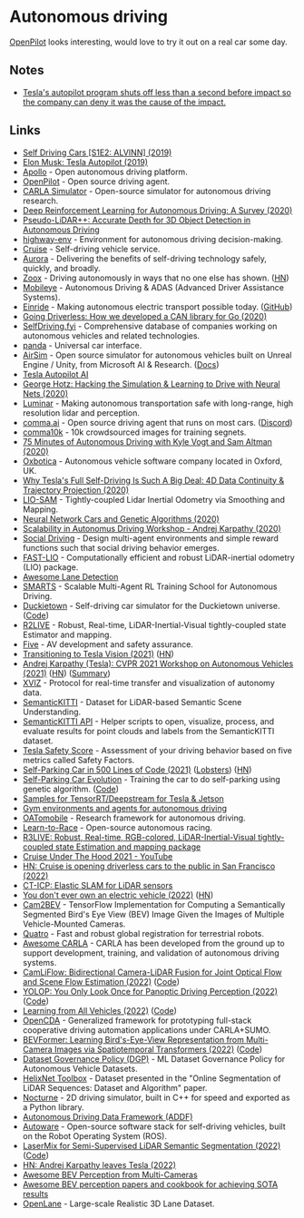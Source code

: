 # Autonomous driving

[OpenPilot](https://github.com/commaai/openpilot) looks interesting, would love to try it out on a real car some day.

## Notes

- [Tesla's autopilot program shuts off less than a second before impact so the company can deny it was the cause of the impact.](https://twitter.com/muttgomery/status/1535353454905917446)

## Links

- [Self Driving Cars [S1E2: ALVINN] (2019)](https://www.youtube.com/watch?v=H0igiP6Hg1k)
- [Elon Musk: Tesla Autopilot (2019)](https://overcast.fm/+OcVc-RrM8)
- [Apollo](https://github.com/ApolloAuto/apollo) - Open autonomous driving platform.
- [OpenPilot](https://github.com/commaai/openpilot) - Open source driving agent.
- [CARLA Simulator](https://github.com/carla-simulator/carla) - Open-source simulator for autonomous driving research.
- [Deep Reinforcement Learning for Autonomous Driving: A Survey (2020)](https://arxiv.org/abs/2002.00444)
- [Pseudo-LiDAR++: Accurate Depth for 3D Object Detection in Autonomous Driving](https://github.com/mileyan/Pseudo_Lidar_V2)
- [highway-env](https://github.com/eleurent/highway-env) - Environment for autonomous driving decision-making.
- [Cruise](https://www.getcruise.com/) - Self-driving vehicle service.
- [Aurora](https://aurora.tech/) - Delivering the benefits of self-driving technology safely, quickly, and broadly.
- [Zoox](https://zoox.com/) - Driving autonomously in ways that no one else has shown. ([HN](https://news.ycombinator.com/item?id=23648942))
- [Mobileye](https://www.mobileye.com/) - Autonomous Driving & ADAS (Advanced Driver Assistance Systems).
- [Einride](https://www.einride.tech/) - Making autonomous electric transport possible today. ([GitHub](https://github.com/einride))
- [Going Driverless: How we developed a CAN library for Go (2020)](https://www.youtube.com/watch?v=IbggJHJUv0U)
- [SelfDriving.fyi](https://selfdriving.fyi/) - Comprehensive database of companies working on autonomous vehicles and related technologies.
- [panda](https://github.com/commaai/panda) - Universal car interface.
- [AirSim](https://github.com/Microsoft/AirSim) - Open source simulator for autonomous vehicles built on Unreal Engine / Unity, from Microsoft AI & Research. ([Docs](https://microsoft.github.io/AirSim/))
- [Tesla Autopilot AI](https://www.tesla.com/autopilotAI)
- [George Hotz: Hacking the Simulation & Learning to Drive with Neural Nets (2020)](https://www.youtube.com/watch?v=_L3gNaAVjQ4)
- [Luminar](https://www.luminartech.com/) - Making autonomous transportation safe with long-range, high resolution lidar and perception.
- [comma.ai](https://comma.ai/) - Open source driving agent that runs on most cars. ([Discord](https://discord.com/invite/avCJxEX))
- [comma10k](https://github.com/commaai/comma10k) - 10k crowdsourced images for training segnets.
- [75 Minutes of Autonomous Driving with Kyle Vogt and Sam Altman (2020)](https://www.youtube.com/watch?v=sliYTyRpRB8)
- [Oxbotica](https://www.oxbotica.com/) - Autonomous vehicle software company located in Oxford, UK.
- [Why Tesla's Full Self-Driving Is Such A Big Deal: 4D Data Continuity & Trajectory Projection (2020)](https://cleantechnica.com/2020/11/07/why-teslas-full-self-driving-is-such-a-big-deal-4d-data-continuity-trajectory-projection/)
- [LIO-SAM](https://github.com/TixiaoShan/LIO-SAM) - Tightly-coupled Lidar Inertial Odometry via Smoothing and Mapping.
- [Neural Network Cars and Genetic Algorithms (2020)](https://www.youtube.com/watch?v=-sg-GgoFCP0)
- [Scalability in Autonomus Driving Workshop - Andrej Karpathy (2020)](https://www.youtube.com/watch?v=X2CpuabzRaY)
- [Social Driving](https://github.com/fidler-lab/social-driving) - Design multi-agent environments and simple reward functions such that social driving behavior emerges.
- [FAST-LIO](https://github.com/hku-mars/FAST_LIO) - Computationally efficient and robust LiDAR-inertial odometry (LIO) package.
- [Awesome Lane Detection](https://github.com/amusi/awesome-lane-detection)
- [SMARTS](https://github.com/huawei-noah/SMARTS) - Scalable Multi-Agent RL Training School for Autonomous Driving.
- [Duckietown](https://www.duckietown.org/) - Self-driving car simulator for the Duckietown universe. ([Code](https://github.com/duckietown/gym-duckietown))
- [R2LIVE](https://github.com/hku-mars/r2live) - Robust, Real-time, LiDAR-Inertial-Visual tightly-coupled state Estimator and mapping.
- [Five](https://www.five.ai/) - AV development and safety assurance.
- [Transitioning to Tesla Vision (2021)](https://www.tesla.com/support/transitioning-tesla-vision) ([HN](https://news.ycombinator.com/item?id=27281043))
- [Andrej Karpathy (Tesla): CVPR 2021 Workshop on Autonomous Vehicles (2021)](https://www.youtube.com/watch?v=NSDTZQdo6H8) ([HN](https://news.ycombinator.com/item?id=27580744)) ([Summary](https://twitter.com/chipro/status/1407890489697652741))
- [XVIZ](https://github.com/uber/xviz) - Protocol for real-time transfer and visualization of autonomy data.
- [SemanticKITTI](http://semantic-kitti.org/) - Dataset for LiDAR-based Semantic Scene Understanding.
- [SemanticKITTI API](https://github.com/PRBonn/semantic-kitti-api) - Helper scripts to open, visualize, process, and evaluate results for point clouds and labels from the SemanticKITTI dataset.
- [Tesla Safety Score](https://www.tesla.com/support/safety-score) - Assessment of your driving behavior based on five metrics called Safety Factors.
- [Self-Parking Car in 500 Lines of Code (2021)](https://trekhleb.dev/blog/2021/self-parking-car-evolution/) ([Lobsters](https://lobste.rs/s/sfzmwa/self_parking_car_500_lines_code)) ([HN](https://news.ycombinator.com/item?id=28811477))
- [Self-Parking Car Evolution](https://trekhleb.dev/self-parking-car-evolution/#/) - Training the car to do self-parking using genetic algorithm. ([Code](https://github.com/trekhleb/self-parking-car-evolution))
- [Samples for TensorRT/Deepstream for Tesla & Jetson](https://github.com/NVIDIA-AI-IOT/deepstream_reference_apps)
- [Gym environments and agents for autonomous driving](https://github.com/bark-simulator/bark-ml)
- [OATomobile](https://github.com/OATML/oatomobile) - Research framework for autonomous driving.
- [Learn-to-Race](https://learn-to-race.org/) - Open-source autonomous racing.
- [R3LIVE: Robust, Real-time, RGB-colored, LiDAR-Inertial-Visual tightly-coupled state Estimation and mapping package](https://github.com/hku-mars/r3live)
- [Cruise Under The Hood 2021 - YouTube](https://www.youtube.com/playlist?list=PLkK2JX1iHuzz7W8z3roCZEqML0G2R9jX8)
- [HN: Cruise is opening driverless cars to the public in San Francisco (2022)](https://news.ycombinator.com/item?id=30167037)
- [CT-ICP: Elastic SLAM for LiDAR sensors](https://github.com/jedeschaud/ct_icp)
- [You don't ever own an electric vehicle (2022)](https://www.reviewgeek.com/111381/you-dont-really-ever-own-an-ev/) ([HN](https://news.ycombinator.com/item?id=30637725))
- [Cam2BEV](https://github.com/ika-rwth-aachen/Cam2BEV) - TensorFlow Implementation for Computing a Semantically Segmented Bird's Eye View (BEV) Image Given the Images of Multiple Vehicle-Mounted Cameras.
- [Quatro](https://github.com/url-kaist/quatro) - Fast and robust global registration for terrestrial robots.
- [Awesome CARLA](https://github.com/Amin-Tgz/awesome-CARLA) - CARLA has been developed from the ground up to support development, training, and validation of autonomous driving systems.
- [CamLiFlow: Bidirectional Camera-LiDAR Fusion for Joint Optical Flow and Scene Flow Estimation (2022)](https://arxiv.org/abs/2111.10502) ([Code](https://github.com/MCG-NJU/CamLiFlow))
- [YOLOP: You Only Look Once for Panoptic Driving Perception (2022)](https://arxiv.org/abs/2108.11250) ([Code](https://github.com/hustvl/YOLOP))
- [Learning from All Vehicles (2022)](https://arxiv.org/abs/2203.11934) ([Code](https://github.com/dotchen/LAV))
- [OpenCDA](https://github.com/ucla-mobility/OpenCDA) - Generalized framework for prototyping full-stack cooperative driving automation applications under CARLA+SUMO.
- [BEVFormer: Learning Bird's-Eye-View Representation from Multi-Camera Images via Spatiotemporal Transformers (2022)](https://arxiv.org/abs/2203.17270) ([Code](https://github.com/zhiqi-li/BEVFormer))
- [Dataset Governance Policy (DGP)](https://github.com/TRI-ML/dgp) - ML Dataset Governance Policy for Autonomous Vehicle Datasets.
- [HelixNet Toolbox](https://github.com/romainloiseau/HelixNet) - Dataset presented in the "Online Segmentation of LiDAR Sequences: Dataset and Algorithm" paper.
- [Nocturne](https://github.com/facebookresearch/nocturne) - 2D driving simulator, built in C++ for speed and exported as a Python library.
- [Autonomous Driving Data Framework (ADDF)](https://github.com/awslabs/autonomous-driving-data-framework)
- [Autoware](https://github.com/autowarefoundation/autoware) - Open-source software stack for self-driving vehicles, built on the Robot Operating System (ROS).
- [LaserMix for Semi-Supervised LiDAR Semantic Segmentation (2022)](https://ldkong.com/LaserMix) ([Code](https://github.com/ldkong1205/LaserMix))
- [HN: Andrej Karpathy leaves Tesla (2022)](https://news.ycombinator.com/item?id=32089013)
- [Awesome BEV Perception from Multi-Cameras](https://github.com/chaytonmin/Awesome-BEV-Perception-Multi-Cameras)
- [Awesome BEV perception papers and cookbook for achieving SOTA results](https://github.com/OpenPerceptionX/BEVPerception-Survey-Recipe)
- [OpenLane](https://github.com/OpenPerceptionX/OpenLane) - Large-scale Realistic 3D Lane Dataset.
